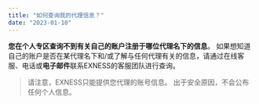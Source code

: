 ```yaml
---
title: "如何查询我的代理信息？"
date: "2023-01-10"
---
```


**您在个人专区查询不到有关自己的账户注册于哪位代理名下的信息**。 如果想知道自己的账户是否在某代理名下和/或了解与任何代理有关的信息，请通过在线客服、电话或**电子邮件**联系EXNESS的客服团队进行查询。

> 请注意，EXNESS只能提供您代理的账号信息。 出于安全原因，不会公布任何个人信息。
